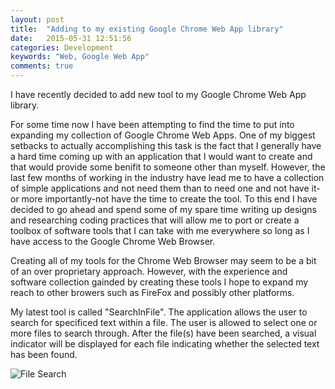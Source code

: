 ```yaml
---
layout: post
title:  "Adding to my existing Google Chrome Web App library"
date:   2015-05-31 12:51:56
categories: Development
keywords: "Web, Google Web App"
comments: true
---
```


I have recently decided to add new tool to my Google Chrome Web App library. 

For some time now I have been attempting to find the time to put into expanding my collection of Google Chrome Web Apps. One of my biggest setbacks to actually accomplishing this task is the fact that I generally have a hard time coming up with an application that I would want to create and that would provide some benifit to someone other than myself. However, the last few months of working in the industry have lead me to have a collection of simple applications and not need them than to need one and not have it-or more importantly-not have the time to create the tool. To this end I have decided to go ahead and spend some of my spare time writing up designs and researching coding practices that will allow me to port or create a toolbox of software tools that I can take with me everywhere so long as I have access to the Google Chrome Web Browser. 

Creating all of my tools for the Chrome Web Browser may seem to be a bit of an over proprietary approach. However, with the experience and software collection gainded by creating these tools I hope to expand my reach to other browers such as FireFox and possibly other platforms. 

My latest tool is called "SearchInFile". The application allows the user to search for specificed text within a file. The user is allowed to select one or more files to search through. After the file(s) have been searched, a visual indicator will be displayed for each file indicating whether the selected text has been found. 

![File Search](http://abaker86.github.io/WebPortfolio/postAssets/FileSearchSmallPoster.png)

